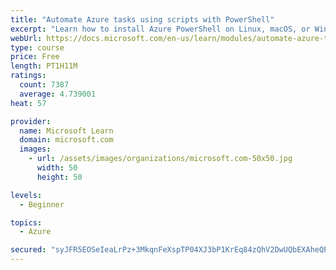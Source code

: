 ```yaml
---
title: "Automate Azure tasks using scripts with PowerShell"
excerpt: "Learn how to install Azure PowerShell on Linux, macOS, or Windows and then connect to Azure and manage your resources."
webUrl: https://docs.microsoft.com/en-us/learn/modules/automate-azure-tasks-with-powershell/
type: course
price: Free
length: PT1H11M
ratings:
  count: 7387
  average: 4.739001
heat: 57

provider:
  name: Microsoft Learn
  domain: microsoft.com
  images:
    - url: /assets/images/organizations/microsoft.com-50x50.jpg
      width: 50
      height: 50

levels:
  - Beginner

topics:
  - Azure

secured: "syJFR5EOSeIeaLrPz+3MkqnFeXspTP04XJ3bP1KrEq84zQhV2DwUQbEXAheQP/2EsyqpBTKo2WWLp2KwQkPZKXU8EufxnZXAlSPgcV7VE4sXhdQO+ojhUjCthT2B1G0Uxxgt0h8xmv7FfV54IYuahQDLbCba8GV2IrZeX0N7X0ZWa8/XR6HOmj8pytMP3NWhej4PF2+xZpcbbqKTaDwGCoct25dLicTkmi3iskR5LMf1sHFWP06bvb7zmNx4/FQ3pYpurSefeTKYDLfNAnq25303qaP6rEn/JkItmCQ7+OtRDNesuDQz3XvwYiNczLu395V7Fmx3y0qE8jNzCDYhUMosaddR4nAOcMKv11/S3PoIZFFsMoI1MFMw5VJ32Xma34YGP4P0Fp0vy59jb9IS0Lse8q/tOrL/egg5/XOali4=;9iV9d7Lx18ZH8le1MGhzaA=="
---
```


